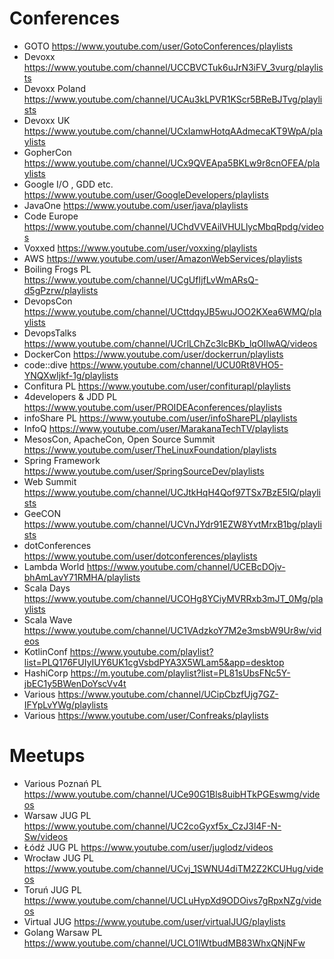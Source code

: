 # Conferences	
* GOTO	https://www.youtube.com/user/GotoConferences/playlists
* Devoxx	https://www.youtube.com/channel/UCCBVCTuk6uJrN3iFV_3vurg/playlists
* Devoxx Poland	https://www.youtube.com/channel/UCAu3kLPVR1KScr5BReBJTvg/playlists
* Devoxx UK	https://www.youtube.com/channel/UCxIamwHotqAAdmecaKT9WpA/playlists
* GopherCon	https://www.youtube.com/channel/UCx9QVEApa5BKLw9r8cnOFEA/playlists
* Google I/O , GDD etc.	https://www.youtube.com/user/GoogleDevelopers/playlists
* JavaOne	https://www.youtube.com/user/java/playlists
* Code Europe	https://www.youtube.com/channel/UChdVVEAilVHULlycMbqRpdg/videos
* Voxxed	https://www.youtube.com/user/voxxing/playlists
* AWS	https://www.youtube.com/user/AmazonWebServices/playlists
* Boiling Frogs PL	https://www.youtube.com/channel/UCgUfIjfLvWmARsQ-d5gPzrw/playlists
* DevopsCon	https://www.youtube.com/channel/UCttdqyJB5wuJOO2KXea6WMQ/playlists
* DevopsTalks	https://www.youtube.com/channel/UCrlLChZc3lcBKb_lqOIlwAQ/videos
* DockerCon	https://www.youtube.com/user/dockerrun/playlists
* code::dive	https://www.youtube.com/channel/UCU0Rt8VHO5-YNQXwIjkf-1g/playlists
* Confitura PL	https://www.youtube.com/user/confiturapl/playlists
* 4developers & JDD PL 	https://www.youtube.com/user/PROIDEAconferences/playlists
* infoShare PL	https://www.youtube.com/user/infoSharePL/playlists
* InfoQ	https://www.youtube.com/user/MarakanaTechTV/playlists
* MesosCon, ApacheCon, Open Source Summit	https://www.youtube.com/user/TheLinuxFoundation/playlists
* Spring Framework 	https://www.youtube.com/user/SpringSourceDev/playlists
* Web Summit	https://www.youtube.com/channel/UCJtkHqH4Qof97TSx7BzE5IQ/playlists
* GeeCON	https://www.youtube.com/channel/UCVnJYdr91EZW8YvtMrxB1bg/playlists
* dotConferences	https://www.youtube.com/user/dotconferences/playlists
* Lambda World	https://www.youtube.com/channel/UCEBcDOjv-bhAmLavY71RMHA/playlists
* Scala Days	https://www.youtube.com/channel/UCOHg8YCiyMVRRxb3mJT_0Mg/playlists
* Scala Wave	https://www.youtube.com/channel/UC1VAdzkoY7M2e3msbW9Ur8w/videos
* KotlinConf	https://www.youtube.com/playlist?list=PLQ176FUIyIUY6UK1cgVsbdPYA3X5WLam5&app=desktop
* HashiCorp	https://m.youtube.com/playlist?list=PL81sUbsFNc5Y-jbEC1y5BWenDoYscVv4t
* Various	https://www.youtube.com/channel/UCipCbzfUjg7GZ-IFYpLvYWg/playlists
* Various	https://www.youtube.com/user/Confreaks/playlists
	
# Meetups	
* Various Poznań PL	https://www.youtube.com/channel/UCe90G1Bls8uibHTkPGEswmg/videos
* Warsaw JUG PL	https://www.youtube.com/channel/UC2coGyxf5x_CzJ3l4F-N-Sw/videos
* Łódź JUG PL https://www.youtube.com/user/juglodz/videos
* Wrocław JUG PL https://www.youtube.com/channel/UCvj_1SWNU4diTM2Z2KCUHug/videos
* Toruń JUG PL https://www.youtube.com/channel/UCLuHypXd9ODOivs7gRpxNZg/videos
* Virtual JUG	https://www.youtube.com/user/virtualJUG/playlists
* Golang Warsaw PL	https://www.youtube.com/channel/UCLO1lWtbudMB83WhxQNjNFw
